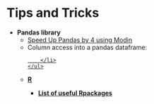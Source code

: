 # Tips and Tricks

<ul>
  <li><b>Pandas library</b>
    <ul>
        <li><a href="https://www.kdnuggets.com/2019/11/speed-up-pandas-4x.html" target="_blank">Speed Up Pandas by 4 using Modin</a></li>
        <li>Column access into a pandas dataframe:  
            <a href
            df.iloc[:,0]: all rows from column 0  
            df.loc[:,['ColName1']]: all rows from column 'ColName1'
            df.[['ColName1','ColName2']]: new dataframe with 'ColName1' and 'ColName2'
          </ul>  
      
        </li>
    </ul>
  </li>
  <li><b>R</li>
    <ul>
        <li><a href="https://support.rstudio.com/hc/en-us/articles/201057987-Quick-list-of-useful-R-packages">List of useful Rpackages</a>   </li>
    </ul>
  </li>
</ul>
